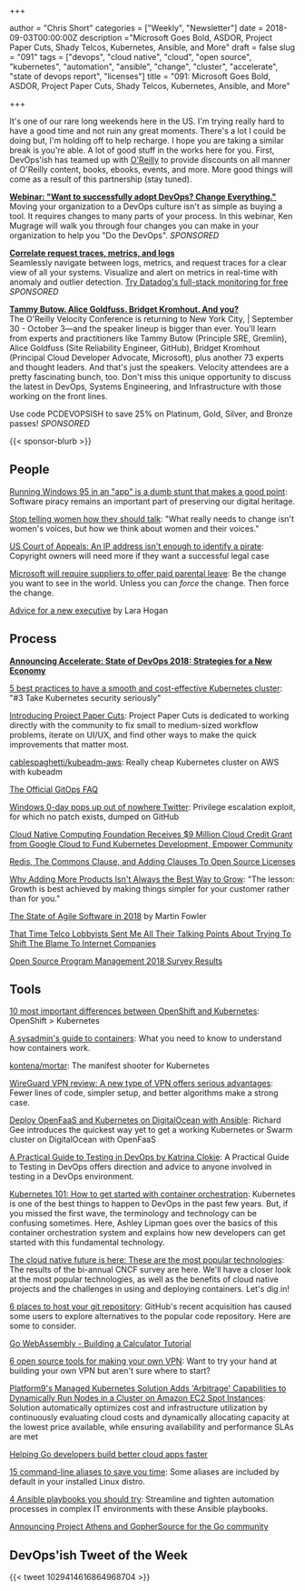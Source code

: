 +++

author = "Chris Short"
categories = ["Weekly", "Newsletter"]
date = 2018-09-03T00:00:00Z
description ="Microsoft Goes Bold, ASDOR, Project Paper Cuts, Shady Telcos, Kubernetes, Ansible, and More"
draft = false
slug = "091"
tags = ["devops", "cloud native", "cloud", "open source", "kubernetes", "automation", "ansible", "change", "cluster", "accelerate", "state of devops report", "licenses"]
title = "091: Microsoft Goes Bold, ASDOR, Project Paper Cuts, Shady Telcos, Kubernetes, Ansible, and More"

+++

It's one of our rare long weekends here in the US. I'm trying really hard to have a good time and not ruin any great moments. There's a lot I could be doing but, I'm holding off to help recharge. I hope you are taking a similar break is you're able. A lot of good stuff in the works here for you. First, DevOps'ish has teamed up with [O'Reilly](https://devopsi.sh/safarionline) to provide discounts on all manner of O'Reilly content, books, ebooks, events, and more. More good things will come as a result of this partnership (stay tuned).

[**Webinar: "Want to successfully adopt DevOps? Change Everything."**](https://info.thoughtworks.com/Adopting-DevOps-Webinar.html)  
Moving your organization to a DevOps culture isn't as simple as buying a tool. It requires changes to many parts of your process. In this webinar, Ken Mugrage will walk you through four changes you can make in your organization to help you "Do the DevOps". *SPONSORED*

[**Correlate request traces, metrics, and logs**](https://www.datadoghq.com/ts/tshirt-landingpage/?utm_source=Advertisement&utm_medium=Advertisement&utm_campaign=Devopsish-NewsletterTshirt)  
Seamlessly navigate between logs, metrics, and request traces for a clear view of all your systems. Visualize and alert on metrics in real-time with anomaly and outlier detection. [Try Datadog's full-stack monitoring for free](https://www.datadoghq.com/ts/tshirt-landingpage/?utm_source=Advertisement&utm_medium=Advertisement&utm_campaign=Devopsish-NewsletterTshirt) *SPONSORED*

[**Tammy Butow. Alice Goldfuss. Bridget Kromhout. And you?**](https://www.oreilly.com/pub/cpc/167269)  
The O'Reilly Velocity Conference is returning to New York City, | September 30 - October 3—and the speaker lineup is bigger than ever. You'll learn from experts and practitioners like Tammy Butow (Principle SRE, Gremlin), Alice Goldfuss (Site Reliability Engineer, GitHub), Bridget Kromhout (Principal Cloud Developer Advocate, Microsoft), plus another 73 experts and thought leaders. And that's just the speakers. Velocity attendees are a pretty fascinating bunch, too. Don't miss this unique opportunity to discuss the latest in DevOps, Systems Engineering, and Infrastructure with those working on the front lines.

Use code PCDEVOPSISH to save 25% on Platinum, Gold, Silver, and Bronze passes! *SPONSORED*

{{< sponsor-blurb >}}

## People

[Running Windows 95 in an "app" is a dumb stunt that makes a good point](https://arstechnica.com/gadgets/2018/08/running-windows-95-in-an-app-is-a-dumb-stunt-that-makes-a-good-point/): Software piracy remains an important part of preserving our digital heritage.

[Stop telling women how they should talk](https://mashable.com/2018/08/22/vocal-fry-upspeak-women/#7zJmaof44Sqy): "What really needs to change isn't women's voices, but how we think about women and their voices."

[US Court of Appeals: An IP address isn't enough to identify a pirate](https://www.techspot.com/news/76190-us-court-appeals-ip-address-isnt-enough-identify.html): Copyright owners will need more if they want a successful legal case

[Microsoft will require suppliers to offer paid parental leave](https://www.axios.com/microsoft-require-suppliers-offer-paid-parental-leave-dc573198-123c-4c51-ab78-432863003165.html): Be the change you want to see in the world. Unless you can *force* the change. Then force the change.

[Advice for a new executive](https://larahogan.me/blog/advice-for-new-executive/) by Lara Hogan


## Process

[**Announcing Accelerate: State of DevOps 2018: Strategies for a New Economy**](https://devops-research.com/2018/08/announcing-accelerate-state-of-devops-2018/)

[5 best practices to have a smooth and cost-effective Kubernetes cluster](https://medium.com/containerum/5-best-practices-to-have-a-smooth-and-cost-effective-kubernetes-cluster-71845605af3f): "#3 Take Kubernetes security seriously"

[Introducing Project Paper Cuts](https://blog.github.com/2018-08-28-announcing-paper-cuts/): Project Paper Cuts is dedicated to working directly with the community to fix small to medium-sized workflow problems, iterate on UI/UX, and find other ways to make the quick improvements that matter most.

[cablespaghetti/kubeadm-aws](https://github.com/cablespaghetti/kubeadm-aws): Really cheap Kubernetes cluster on AWS with kubeadm

[The Official GitOps FAQ](https://www.weave.works/blog/the-official-gitops-faq)

[Windows 0-day pops up out of nowhere Twitter](https://www.theregister.co.uk/2018/08/28/windows_zero_day_lpe/): Privilege escalation exploit, for which no patch exists, dumped on GitHub

[Cloud Native Computing Foundation Receives $9 Million Cloud Credit Grant from Google Cloud to Fund Kubernetes Development, Empower Community](https://www.cncf.io/announcement/2018/08/29/cncf-receives-9-million-cloud-credit-grant-from-google/)

[Redis, The Commons Clause, and Adding Clauses To Open Source Licenses](https://perens.com/2018/08/31/redis-the-commons-clause-and-making-open-source-licenses-not-open-source/)

[Why Adding More Products Isn't Always the Best Way to Grow](https://hbr.org/2018/08/why-adding-more-products-isnt-always-the-best-way-to-grow): "The lesson: Growth is best achieved by making things simpler for your customer rather than for you."

[The State of Agile Software in 2018](https://martinfowler.com/articles/agile-aus-2018.html) by Martin Fowler

[That Time Telco Lobbyists Sent Me All Their Talking Points About Trying To Shift The Blame To Internet Companies](https://www.techdirt.com/articles/20180829/18030740541/that-time-telco-lobbyists-sent-me-all-their-talking-points-about-trying-to-shift-blame-to-internet-companies.shtml)

[Open Source Program Management 2018 Survey Results](https://todogroup.org/blog/survey-2018/)


## Tools

[10 most important differences between OpenShift and Kubernetes](https://cloudowski.com/articles/10-differences-between-openshift-and-kubernetes/): OpenShift > Kubernetes

[A sysadmin's guide to containers](https://opensource.com/article/18/8/sysadmins-guide-containers): What you need to know to understand how containers work.

[kontena/mortar](https://github.com/kontena/mortar): The manifest shooter for Kubernetes

[WireGuard VPN review: A new type of VPN offers serious advantages](https://arstechnica.com/gadgets/2018/08/wireguard-vpn-review-fast-connections-amaze-but-windows-support-needs-to-happen/): Fewer lines of code, simpler setup, and better algorithms make a strong case.

[Deploy OpenFaaS and Kubernetes on DigitalOcean with Ansible](https://www.openfaas.com/blog/deploy-digitalocean-ansible/): Richard Gee introduces the quickest way yet to get a working Kubernetes or Swarm cluster on DigitalOcean with OpenFaaS

[A Practical Guide to Testing in DevOps by Katrina Clokie](https://leanpub.com/testingindevops): A Practical Guide to Testing in DevOps offers direction and advice to anyone involved in testing in a DevOps environment.

[Kubernetes 101: How to get started with container orchestration](https://jaxenter.com/kubernetes-beginners-148706.html): Kubernetes is one of the best things to happen to DevOps in the past few years. But, if you missed the first wave, the terminology and technology can be confusing sometimes. Here, Ashley Lipman goes over the basics of this container orchestration system and explains how new developers can get started with this fundamental technology.

[The cloud native future is here: These are the most popular technologies](https://jaxenter.com/cloud-native-technologies-cncf-survey-148861.html): The results of the bi-annual CNCF survey are here. We'll have a closer look at the most popular technologies, as well as the benefits of cloud native projects and the challenges in using and deploying containers. Let's dig in!

[6 places to host your git repository](https://opensource.com/article/18/8/github-alternatives): GitHub's recent acquisition has caused some users to explore alternatives to the popular code repository. Here are some to consider.

[Go WebAssembly - Building a Calculator Tutorial](https://tutorialedge.net/golang/go-webassembly-tutorial/)

[6 open source tools for making your own VPN](https://opensource.com/article/18/8/open-source-tools-vpn): Want to try your hand at building your own VPN but aren't sure where to start?

[Platform9's Managed Kubernetes Solution Adds 'Arbitrage' Capabilities to Dynamically Run Nodes in a Cluster on Amazon EC2 Spot Instances](https://www.prnewswire.com/news-releases/platform9s-managed-kubernetes-solution-adds-arbitrage-capabilities-to-dynamically-run-nodes-in-a-cluster-on-amazon-ec2-spot-instances-300703134.html): Solution automatically optimizes cost and infrastructure utilization by continuously evaluating cloud costs and dynamically allocating capacity at the lowest price available, while ensuring availability and performance SLAs are met

[Helping Go developers build better cloud apps faster](https://azure.microsoft.com/en-us/blog/helping-go-developers-build-better-cloud-apps-faster/)

[15 command-line aliases to save you time](https://opensource.com/article/18/8/time-saving-command-line-aliases): Some aliases are included by default in your installed Linux distro.

[4 Ansible playbooks you should try](https://opensource.com/article/18/8/ansible-playbooks-you-should-try): Streamline and tighten automation processes in complex IT environments with these Ansible playbooks.

[Announcing Project Athens and GopherSource for the Go community](https://open.microsoft.com/2018/08/28/announcing-project-athens-gophersource-go-community/)

## DevOps'ish Tweet of the Week

{{< tweet 1029414616864968704 >}}